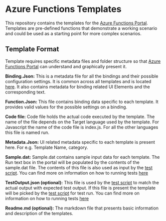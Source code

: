 # Azure Functions Templates
This repository contains the templates for the [Azure Functions Portal](https://functions.azure.com/signin). Templates are pre-defined functions that demonstrate a working scenario and could be used as a starting point for more complex scenarios.

## Template Format
Template requires specific metadata files and folder structure so that [Azure Functions Portal](https://functions.azure.com/signin) can understand and graphically present it.

**Binding.Json:** This is a metadata file for all the bindings and their possible configuration settings. It is common across all templates and is located [here](Bindings/bindings.json). It also contains metadata for binding related UI Elements and the corresponding text.

**Function.Json:** This file contains binding data specific to each template. It provides valid values for the possible settings on a binding.

**Code file:** Code file holds the actual code executed by the template. The name of the file depends on the Target language used by the template. For Javascript the name of the code file is index.js. For all the other languages this file is named run.

**Metadata.Json:** UI related metadata specific to each template is present here. For e.g. Template Name, category.

**Sample.dat:** Sample.dat contains sample input data for each template. The Run text box in the portal will be populated by the contents of the sample.dat file. The contents of this file is also used as input by the [test script](Test/TemplateTest.ps1). You can find more on information on how to running tests [here]()

**TestOutput.json (optional):** This file is used by the [test script](Test/TemplateTest.ps1) to match the actual output with expected test output. If this file is present the template will be picked by the [test script](Test/TemplateTest.ps1) for test run. You can find more on information on how to running tests [here]()

**Readme.md (optional):** The markdown file that presents basic information and description of the templates.
